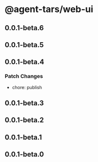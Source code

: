# @agent-tars/web-ui

## 0.0.1-beta.6

## 0.0.1-beta.5

## 0.0.1-beta.4

### Patch Changes

- chore: publish

## 0.0.1-beta.3

## 0.0.1-beta.2

## 0.0.1-beta.1

## 0.0.1-beta.0
